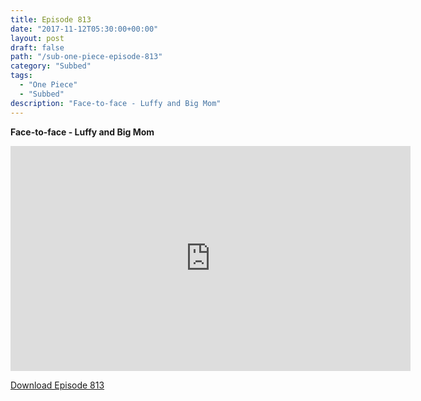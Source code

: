 ```yaml
---
title: Episode 813
date: "2017-11-12T05:30:00+00:00"
layout: post
draft: false
path: "/sub-one-piece-episode-813"
category: "Subbed"
tags:
  - "One Piece"
  - "Subbed"
description: "Face-to-face - Luffy and Big Mom"
---
```


**Face-to-face - Luffy and Big Mom**

<iframe width="640" height="360" src="https://www.rapidvideo.com/e/G6FRPH3SZ9" frameborder="0" marginwidth=0 marginheight=0 scrolling=no allowfullscreen></iframe>

<a href="http://ouo.io/qs/eCodkFEQ?s=https://rapidvid.to/d/https://www.rapidvideo.com/e/G6FRPH3SZ9">Download Episode 813</a>
